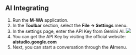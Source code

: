 ## AI Integrating

1. Run the **M-WA** application.
2. In the **Toolbar** section, select the **File → Settings** menu.
3. In the settings page, enter the API Key from Gemini AI. <img src="/docs/images/3.jpg" />
4. You can get the API Key by visiting the official website: **aistudio.google.com**
5. Next, you can start a conversation through the **AI** ​​menu.